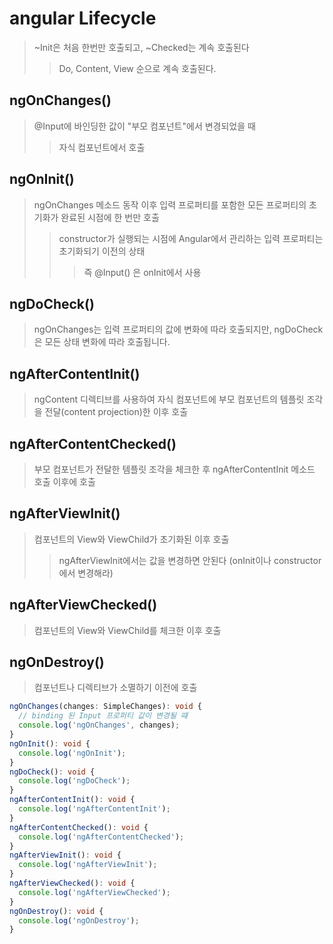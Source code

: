 # angular Lifecycle

> ~Init은 처음 한번만 호출되고, ~Checked는 계속 호출된다
>
> > Do, Content, View 순으로 계속 호출된다.

## ngOnChanges()

> @Input에 바인딩한 값이 "부모 컴포넌트"에서 변경되었을 때
>
> > 자식 컴포넌트에서 호출

## ngOnInit()

> ngOnChanges 메소드 동작 이후 입력 프로퍼티를 포함한 모든 프로퍼티의 초기화가 완료된 시점에 한 번만 호출
>
> > constructor가 실행되는 시점에 Angular에서 관리하는 입력 프로퍼티는 초기화되기 이전의 상태
> >
> > > 즉 @Input() 은 onInit에서 사용

## ngDoCheck()

> ngOnChanges는 입력 프로퍼티의 값에 변화에 따라 호출되지만, ngDoCheck은 모든 상태 변화에 따라 호출됩니다.

## ngAfterContentInit()

> ngContent 디렉티브를 사용하여 자식 컴포넌트에 부모 컴포넌트의 템플릿 조각을 전달(content projection)한 이후 호출

## ngAfterContentChecked()

> 부모 컴포넌트가 전달한 템플릿 조각을 체크한 후 ngAfterContentInit 메소드 호출 이후에 호출

## ngAfterViewInit()

> 컴포넌트의 View와 ViewChild가 초기화된 이후 호출
>
> > ngAfterViewInit에서는 값을 변경하면 안된다 (onInit이나 constructor에서 변경해라)

## ngAfterViewChecked()

> 컴포넌트의 View와 ViewChild를 체크한 이후 호출

## ngOnDestroy()

> 컴포넌트나 디렉티브가 소멸하기 이전에 호출

```ts
ngOnChanges(changes: SimpleChanges): void {
  // binding 된 Input 프로퍼티 값이 변경될 떄
  console.log('ngOnChanges', changes);
}
ngOnInit(): void {
  console.log('ngOnInit');
}
ngDoCheck(): void {
  console.log('ngDoCheck');
}
ngAfterContentInit(): void {
  console.log('ngAfterContentInit');
}
ngAfterContentChecked(): void {
  console.log('ngAfterContentChecked');
}
ngAfterViewInit(): void {
  console.log('ngAfterViewInit');
}
ngAfterViewChecked(): void {
  console.log('ngAfterViewChecked');
}
ngOnDestroy(): void {
  console.log('ngOnDestroy');
}
```
